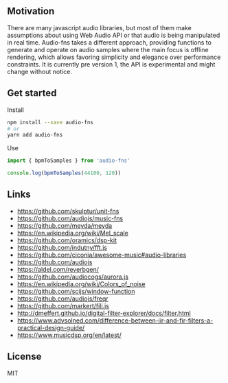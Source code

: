 ## Motivation

There are many javascript audio libraries, but most of them make assumptions about using Web Audio API or that audio is being manipulated in real time. Audio-fns takes a different approach, providing functions to generate and operate on audio samples where the main focus is offline rendering, which allows favoring simplicity and elegance over performance constraints. It is currently pre version 1, the API is experimental and might change without notice.

## Get started

Install

```bash
npm install --save audio-fns
# or
yarn add audio-fns
```

Use

```typescript
import { bpmToSamples } from 'audio-fns'

console.log(bpmToSamples(44100, 120))
```

## Links

- https://github.com/skulptur/unit-fns
- https://github.com/audiojs/music-fns
- https://github.com/meyda/meyda
- https://en.wikipedia.org/wiki/Mel_scale
- https://github.com/oramics/dsp-kit
- https://github.com/indutny/fft.js
- https://github.com/ciconia/awesome-music#audio-libraries
- https://github.com/audiojs
- https://aldel.com/reverbgen/
- https://github.com/audiocogs/aurora.js
- https://en.wikipedia.org/wiki/Colors_of_noise
- https://github.com/scijs/window-function
- https://github.com/audiojs/freqr
- https://github.com/markert/fili.js
- http://dmeffert.github.io/digital-filter-explorer/docs/filter.html
- https://www.advsolned.com/difference-between-iir-and-fir-filters-a-practical-design-guide/
- https://www.musicdsp.org/en/latest/

## License

MIT
